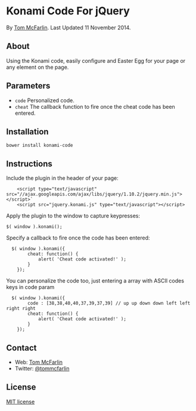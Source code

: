 # Konami Code For jQuery
By [Tom McFarlin](http://tommcfarlin.com). Last Updated 11 November 2014.

## About

Using the Konami code, easily configure and Easter Egg for your page or any element on the page.

## Parameters

* `code` Personalized code.
* `cheat` The callback function to fire once the cheat code has been entered.

## Installation
```
bower install konami-code
```

## Instructions

Include the plugin in the header of your page:

```
	<script type="text/javascript" src="//ajax.googleapis.com/ajax/libs/jquery/1.10.2/jquery.min.js"></script>`
	<script src="jquery.konami.js" type="text/javascript"></script>
```

Apply the plugin to the window to capture keypresses:

`$( window ).konami();`

Specify a callback to fire once the code has been entered:

```
  $( window ).konami({
		cheat: function() {
			alert( 'Cheat code activated!' );
		}
	});
```

You can personalize the code too, just entering a array with ASCII codes keys in code param
```
  $( window ).konami({
  		code : [38,38,40,40,37,39,37,39] // up up down down left left right right
		cheat: function() {
			alert( 'Cheat code activated!' );
		}
	});
```


## Contact

* Web: [Tom McFarlin](http://tommcfarlin.com)
* Twitter: [@tommcfarlin](http://twitter.com/tommcfarlin/)

## License

[MIT license](http://www.opensource.org/licenses/mit-license.php)
